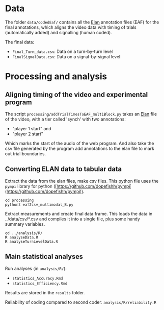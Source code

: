 # Data

The folder `data/codedEaf/` contains all the [Elan](https://tla.mpi.nl/tools/tla-tools/elan/) annotation files (EAF) for the final annotations, which aligns the video data with timing of trials (automatically added) and signalling (human coded).

The final data:

-  `Final_Turn_data.csv`: Data on a turn-by-turn level
-  `FinalSignalData.csv`: Data on a signal-by-signal level

# Processing and analysis

## Aligning timing of the video and experimental program

The script `processing/addTrialTimesToEAF_multiBlock.py` takes an [Elan](https://tla.mpi.nl/tools/tla-tools/elan/) file of the video, with a tier called 'synch' with two annotations:

-  "player 1 start" and 
-  "player 2 start"

Which marks the start of the audio of the web program.  And also take the csv file generated by the program add annotations to the elan file to mark out trial boundaries.

## Converting ELAN data to tabular data

Extract the data from the elan files, make csv files.  This python file uses the `pympi` library for python ([https://github.com/dopefishh/pympi](https://github.com/dopefishh/pympi)).

```
cd processing
python3 eaf2csv_multimodal_B.py
```

Extract measurements and create final data frame.  This loads the data in ../data/csv/*.csv and compiles it into a single file, plus some handy summary variables.

```
cd ../analysis/R/
R analyseData.R
R analyseTurnLevelData.R
```


## Main statistical analyses

Run analyses (in `analysis/R/`):

-  `statistics_Accuracy.Rmd`
-  `statistics_Efficiency.Rmd`


Results are stored in the `results` folder.

Reliability of coding compared to second coder: `analysis/R/reliability.R`


